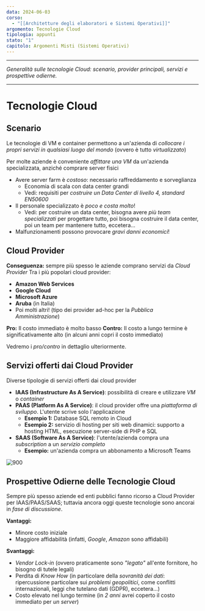 ```yaml
---
data: 2024-06-03
corso:
  - "[[Architetture degli elaboratori e Sistemi Operativi]]"
argomento: Tecnologie Cloud
tipologia: appunti
stato: "1"
capitolo: Argomenti Misti (Sistemi Operativi)
---
```

- - -
*Generalità sulle tecnologie Cloud: scenario, provider principali, servizi e prospettive odierne.*
- - -
# Tecnologie Cloud
## Scenario
Le tecnologie di VM e container permettono a un'azienda di *collocare i propri servizi in qualsiasi luogo del mondo* (ovvero è tutto *virtualizzato*)

Per molte aziende è conveniente *affittare una VM* da un'azienda specializzata, anziché comprare server fisici
- Avere server farm è *costoso*: necessario raffreddamento e sorveglianza
	- Economia di scala con data center grandi
	- Vedi: requisiti per *costruire un Data Center di livello 4, standard EN50600*
- Il personale specializzato è *poco e costa molto*!
	- Vedi: per costruire un data center, bisogna avere *più team specializzati* per progettare tutto, poi bisogna costruire il data center, poi un team per mantenere tutto, eccetera...
- Malfunzionamenti possono provocare *gravi danni economici*!

## Cloud Provider
**Conseguenza:** sempre più spesso le aziende comprano servizi da *Cloud Provider*
Tra i più popolari cloud provider:
- **Amazon Web Services**
- **Google Cloud**
- **Microsoft Azure**
- **Aruba** (in Italia)
- Poi molti altri! (tipo dei provider ad-hoc per la *Pubblica Amministrazione*)

**Pro:** Il costo immediato è molto basso
**Contro:** Il costo a lungo termine è significativamente alto (in alcuni anni copri il costo immediato)

Vedremo i *pro/contro* in dettaglio ulteriormente.

## Servizi offerti dai Cloud Provider
Diverse tipologie di servizi offerti dai cloud provider
- **IAAS (Infrastructure As A Service)**: possibilità di creare e utilizzare *VM* o *container*
- **PAAS (Platform As A Service)**: il cloud provider offre una *piattaforma di sviluppo*. L'utente scrive solo l'applicazione
	- **Esempio 1:** Database SQL remoto in Cloud
	- **Esempio 2:** servizio di hosting per siti web dinamici: supporto a hosting HTML, esecuzione server-side di PHP e SQL
- **SAAS (Software As A Service)**: l'utente/azienda compra una *subscription* a un *servizio completo*
	- **Esempio:** un'azienda compra un abbonamento a Microsoft Teams

![900](images/aas.png)

## Prospettive Odierne delle Tecnologie Cloud
Sempre più spesso aziende ed enti pubblici fanno ricorso a Cloud Provider per IAAS/PAAS/SAAS; tuttavia ancora oggi queste tecnologie sono ancorai in *fase di discussione*.

**Vantaggi:**
- Minore costo iniziale
- Maggiore affidabilità (infatti, *Google*, *Amazon* sono affidabili)

**Svantaggi:**
- *Vendor Lock-in* (ovvero praticamente sono *"legato"* all'ente fornitore, ho bisogno di tutele legali)
- Perdita di *Know How* (in particolare della *sovranità dei dati*: ripercussione particolare sui *problemi geopolitici*, come conflitti internazionali, leggi che tutelano dati (GDPR), eccetera...)
- Costo elevato nel lungo termine (in *2 anni* avrei coperto il costo immediato per *un server*)
